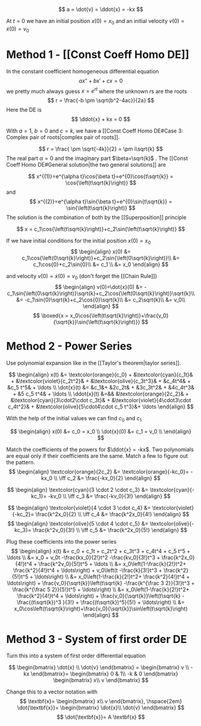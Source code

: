 
$$
a = \dot{v} = \ddot{x} = -kx
$$

At $t=0$ we have an initial position $x(0)=x_0$ and an initial velocity $v(0)=\dot{x}(0) = v_0$   

# Method 1 - [[Const Coeff Homo DE]]

In the constant coefficient homogeneous differential equation 
$$ax'' + bx' + cx=0$$
we pretty much always guess $x=e^{rt}$ where the unknown $r$s are the roots
$$ r = \frac{-b \pm \sqrt{b^2-4ac}}{2a} $$
Here the DE is
$$ \ddot{x} + kx = 0 $$

With $a=1$, $b=0$ and $c=k$, we have a [[Const Coeff Homo DE#Case 3: Complex pair of roots|complex pair of roots]].

$$
r = \frac{ \pm \sqrt{-4k}}{2} = \pm i\sqrt{k}
$$
The real part $\alpha=0$ and the imaginary part $\beta=\sqrt{k}$ . The [[Const Coeff Homo DE#General solution|the two general solutions]] are

$$
x^{(1)}=e^{\alpha t}\cos{\beta t}=e^{0}\cos{t\sqrt{k}} = \cos{\left(t\sqrt{k}\right)}
$$
and
$$
x^{(2)}=e^{\alpha t}\sin{\beta t}=e^{0}\sin{t\sqrt{k}} = \sin{\left(t\sqrt{k}\right)}
$$
The solution is  the combination of both by the [[Superposition]] principle

$$
x = c_1\cos{\left(t\sqrt{k}\right)}+c_2\sin{\left(t\sqrt{k}\right)}
$$

If we have initial conditions for the initial position $x(0)=x_0$ 
$$
\begin{align}
x(0) &= c_1\cos{\left(0\sqrt{k}\right)}+c_2\sin{\left(0\sqrt{k}\right)}\\
&= c_1\cos{0}+c_2\sin{0}\\
&= c_1 \\
&= x_0
\end{align}
$$

and velocity $v(0)=\dot{x}(0)=v_0$ (don't forget the [[Chain Rule]])
$$
\begin{align}
v(0)=\dot{x}(0) &= -c_1\sin{\left(0\sqrt{k}\right)}\sqrt{k}+c_2\cos{\left(0\sqrt{k}\right)}\sqrt{k}\\
&= -c_1\sin{0}\sqrt{k}+c_2\cos{0}\sqrt{k}\\
&= c_2\sqrt{k}\\
&= v_0\\
\end{align}
$$
$$
\boxed{x = x_0\cos{\left(t\sqrt{k}\right)}+\frac{v_0}{\sqrt{k}}\sin{\left(t\sqrt{k}\right)}}
$$

# Method 2 - Power Series

Use polynomial expansion like in the [[Taylor's theorem|taylor series]]. 

$$
\begin{align}
x(t) &= \textcolor{orange}{c_0} + &\textcolor{cyan}{c_1t}& + &\textcolor{violet}{c_2t^2}& + &\textcolor{olive}{c_3t^3}& + &c_4t^4& + &c_5 t^5& + \ldots \\
\dot{x}(t) &= &c_1&+ &2c_2t& + &3c_3t^2& + &4c_4t^3& + &5 c_5 t^4& + \ldots \\
\ddot{x}(t) &=&& &\textcolor{orange}{2c_2}& + &\textcolor{cyan}{3\cdot2\cdot c_3t}& + &\textcolor{violet}{4\cdot3\cdot c_4t^2}& + &\textcolor{olive}{5\cdot4\cdot c_5 t^3}&+ \ldots
\end{align}
$$

With the help of the initial values we can find $c_0$ and $c_1$ 

$$
\begin{align}
x(0) &= c_0 = x_0 \\
\dot{x}(0) &= c_1 = v_0 \\
\end{align}
$$

Match the coefficients of the powers for $\ddot{x} = -kx$. Two polynomials are equal only if their coefficients are the same. Match a few to figure out the pattern. 
$$
\begin{align}
\textcolor{orange}{2c_2} &=  \textcolor{orange}{-kc_0}= -kx_0 \\
\iff c_2 &= \frac{-kx_0}{2}
\end{align}
$$

$$
\begin{align}
\textcolor{cyan}{3 \cdot 2 \cdot c_3} &=  \textcolor{cyan}{-kc_1}= -kv_0 \\
\iff c_3 &= \frac{-kv_0}{3!}
\end{align}
$$

$$
\begin{align}
\textcolor{violet}{4 \cdot 3 \cdot c_4} &=  \textcolor{violet}{-kc_2}= \frac{k^2x_0}{2} \\
\iff c_4 &= \frac{k^2x_0}{4!}
\end{align}
$$
$$
\begin{align}
\textcolor{olive}{5 \cdot 4 \cdot c_5} &=  \textcolor{olive}{-kc_3}= \frac{k^2v_0}{3!} \\
\iff c_5 &= \frac{k^2x_0}{5!}
\end{align}
$$

Plug these coefficients into the power series
$$
\begin{align}
x(t) &= c_0 + c_1t + c_2t^2 + c_3t^3 + c_4t^4 + c_5 t^5 + \ldots \\
&= x_0 + v_0t -\frac{kx_0}{2!}t^2 -\frac{kv_0}{3!}t^3 + \frac{k^2x_0}{4!}t^4 + \frac{k^2v_0}{5!}t^5 + \ldots \\
&= x_0\left(1-\frac{k}{2!}t^2+ \frac{k^2}{4!}t^4 + \ldots\right) + v_0\left(t  -\frac{k}{3!}t^3  + \frac{k^2}{5!}t^5 + \ldots\right) \\
&= x_0\left(1-\frac{k}{2!}t^2+ \frac{k^2}{4!}t^4 + \ldots\right) + \frac{v_0}{\sqrt{k}}\left(t\sqrt{k}  -\frac{k^{\frac 3 2}}{3!}t^3  + \frac{k^{\frac 5 2}}{5!}t^5 + \ldots\right) \\
&= x_0\left(1-\frac{k}{2!}t^2+ \frac{k^2}{4!}t^4 + \ldots\right) + \frac{v_0}{\sqrt{k}}\left(t\sqrt{k}  -\frac{(t\sqrt{k})^3 }{3!}  + \frac{(t\sqrt{k})^5}{5!} + \ldots\right) \\
&= x_0\cos\left(t\sqrt{k}\right)+\frac{v_0}{\sqrt{k}}\sin\left(t\sqrt{k}\right)
\end{align}
$$


# Method 3 - System of first order DE
Turn this into a system of first order differential equation

$$
\begin{bmatrix}
\dot{x} \\
\dot{v}
\end{bmatrix} = 
\begin{bmatrix}
v \\
-kx
\end{bmatrix}= 
\begin{bmatrix}
0 & 1\\
-k & 0
\end{bmatrix}
\begin{bmatrix}
x\\
v
\end{bmatrix}
$$

Change this to a vector notation with
$$
\textbf{x}= \begin{bmatrix}
x\\
v
\end{bmatrix}, \hspace{2em}
\dot{\textbf{x}}= \begin{bmatrix}
\dot{x}\\
\dot{v}
\end{bmatrix}
$$
$$
\dot{\textbf{x}}= A \textbf{x}
$$

